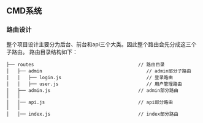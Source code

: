 ## CMD系统

### 路由设计
整个项目设计主要分为后台、前台和api三个大类。因此整个路由会先分成这三个子路由。
路由目录结构如下：
```
├── routes                                      // 路由目录
│   ├── admin                                      // admin部分子路由
│   │   ├── login.js                               // 登录路由
│   │   ├── user.js                                // 用户管理路由
│   ├── admin.js                                // admin部分路由
│   │
│   │── api.js                                  // api部分路由
│   │
│   │── index.js                                // index部分路由

```

